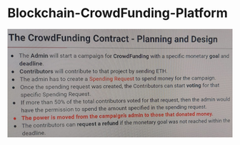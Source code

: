 # Blockchain-CrowdFunding-Platform

![Project Logic](https://github.com/ParaschivAlex/Blockchain-CrowdFunding-Platform/blob/main/Logic.jpeg)
